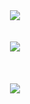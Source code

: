 <div Align = "Center">
<img src="https://github-readme-stats.vercel.app/api?username=LecoSchmittElias&show_icons=true&theme=tokyonight"/>
  <br>
  <br>
  <br>
<img src="https://github-readme-streak-stats.herokuapp.com/?user=LecoSchmittElias&theme=tokyonight"/>
  <br>
  <br>
  <br>
  <br>
<img src="https://github-readme-stats-eight-theta.vercel.app/api/top-langs/?username=LecoSchmittElias&layout=compact&langs_count=8&theme=tokyonight&include_all_commits=true&count_private=true"/> 
  </div>

